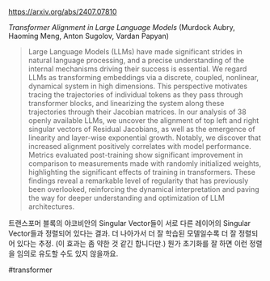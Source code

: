 https://arxiv.org/abs/2407.07810

*Transformer Alignment in Large Language Models* (Murdock Aubry, Haoming Meng, Anton Sugolov, Vardan Papyan)

> Large Language Models (LLMs) have made significant strides in natural language processing, and a precise understanding of the internal mechanisms driving their success is essential. We regard LLMs as transforming embeddings via a discrete, coupled, nonlinear, dynamical system in high dimensions. This perspective motivates tracing the trajectories of individual tokens as they pass through transformer blocks, and linearizing the system along these trajectories through their Jacobian matrices. In our analysis of 38 openly available LLMs, we uncover the alignment of top left and right singular vectors of Residual Jacobians, as well as the emergence of linearity and layer-wise exponential growth. Notably, we discover that increased alignment positively correlates with model performance. Metrics evaluated post-training show significant improvement in comparison to measurements made with randomly initialized weights, highlighting the significant effects of training in transformers. These findings reveal a remarkable level of regularity that has previously been overlooked, reinforcing the dynamical interpretation and paving the way for deeper understanding and optimization of LLM architectures.

트랜스포머 블록의 야코비안의 Singular Vector들이 서로 다른 레이어의 Singular Vector들과 정렬되어 있다는 결과. 더 나아가서 더 잘 학습된 모델일수록 더 잘 정렬되어 있다는 추정. (이 효과는 좀 약한 것 같긴 합니다만.) 뭔가 초기화를 잘 하면 이런 정렬을 임의로 유도할 수도 있지 않을까요.

#transformer 